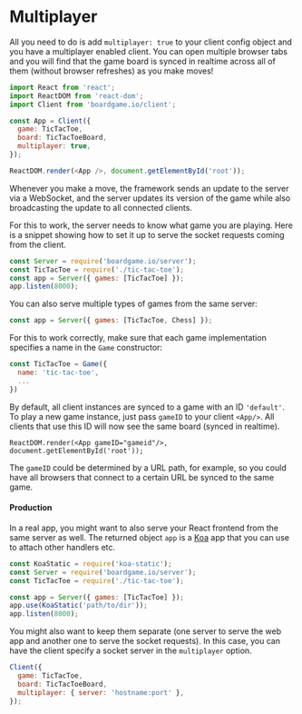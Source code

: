 # Multiplayer

All you need to do is add `multiplayer: true` to your client
config object and you have a multiplayer enabled client. You
can open multiple browser tabs and you will find that the
game board is synced in realtime across all of them
(without browser refreshes) as you make moves!

```js
import React from 'react';
import ReactDOM from 'react-dom';
import Client from 'boardgame.io/client';

const App = Client({
  game: TicTacToe,
  board: TicTacToeBoard,
  multiplayer: true,
});

ReactDOM.render(<App />, document.getElementById('root'));
```

Whenever you make a move, the framework sends an update to the
server via a WebSocket, and the server updates its version of
the game while also broadcasting the update to all connected
clients.

For this to work, the server needs to know what game you
are playing. Here is a snippet showing how to set it up
to serve the socket requests coming from the client.

```js
const Server = require('boardgame.io/server');
const TicTacToe = require('./tic-tac-toe');
const app = Server({ games: [TicTacToe] });
app.listen(8000);
```

You can also serve multiple types of games from the same server:

```js
const app = Server({ games: [TicTacToe, Chess] });
```

For this to work correctly, make sure that each game
implementation specifies a name in the `Game` constructor:

```js
const TicTacToe = Game({
  name: 'tic-tac-toe',
  ...
})
```

By default, all client instances are synced to a game with
an ID `'default'`. To play a new game instance, just pass
`gameID` to your client `<App/>`. All clients that use
this ID will now see the same board (synced in realtime).

```
ReactDOM.render(<App gameID="gameid"/>, document.getElementById('root'));
```

The `gameID` could be determined by a URL path, for example,
so you could have all browsers that connect to a certain
URL be synced to the same game.

#### Production

In a real app, you might want to also serve your React
frontend from the same server as well. The returned object
`app` is a [Koa](http://koajs.com/) app that you can
use to attach other handlers etc.

```js
const KoaStatic = require('koa-static');
const Server = require('boardgame.io/server');
const TicTacToe = require('./tic-tac-toe');

const app = Server({ games: [TicTacToe] });
app.use(KoaStatic('path/to/dir'));
app.listen(8000);
```

You might also want to keep them separate (one server to serve the web app
and another one to serve the socket requests). In this case, you
can have the client specify a socket server in the `multiplayer` option.

```js
Client({
  game: TicTacToe,
  board: TicTacToeBoard,
  multiplayer: { server: 'hostname:port' },
});
```
